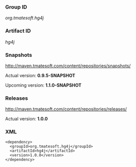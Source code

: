 ### Group ID ###
_org.tmatesoft.hg4j_

### Artifact ID ###
_hg4j_

### Snapshots ###
http://maven.tmatesoft.com/content/repositories/snapshots/

Actual version: **0.9.5-SNAPSHOT**

Upcoming version: **1.1.0-SNAPSHOT**

### Releases ###
http://maven.tmatesoft.com/content/repositories/releases/

Actual version: **1.0.0**

### XML ###
```
<dependency>
  <groupId>org.tmatesoft.hg4j</groupId>
  <artifactId>hg4j</artifactId>
  <version>1.0.0</version>
</dependency>
```